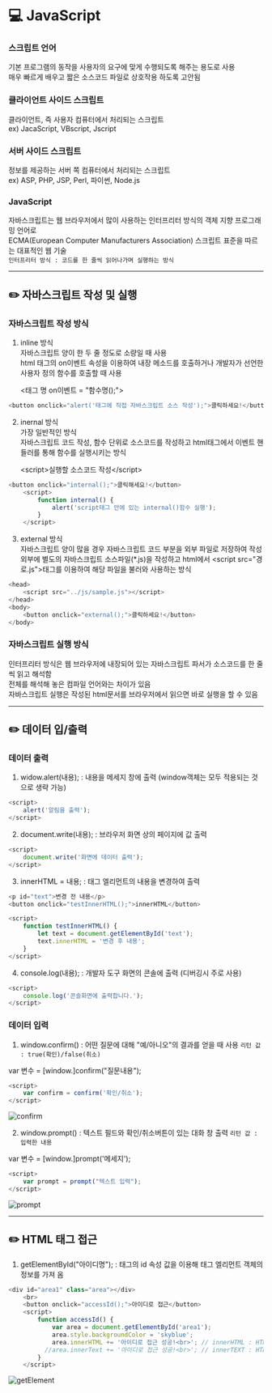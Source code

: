 # 💻 JavaScript

### 스크립트 언어

기본 프로그램의 동작을 사용자의 요구에 맞게 수행되도록 해주는 용도로 사용  
매우 빠르게 배우고 짧은 소스코드 파일로 상호작용 하도록 고안됨

### 클라이언트 사이드 스크립트

클라이언트, 즉 사용자 컴퓨터에서 처리되는 스크립트  
ex) JacaScript, VBscript, Jscript

### 서버 사이드 스크립트

정보를 제공하는 서버 쪽 컴퓨터에서 처리되는 스크립트  
ex) ASP, PHP, JSP, Perl, 파이썬, Node.js

### JavaScript

자바스크립트는 웹 브라우저에서 많이 사용하는 인터프리터 방식의 객체 지향 프로그래밍 언어로  
ECMA(European Computer Manufacturers Association) 스크립트 표준을 따르는 대표적인 웹 기술  
`인터프리터 방식 : 코드를 한 줄씩 읽어나가며 실행하는 방식`

---

## ✏️ 자바스크립트 작성 및 실행

### 자바스크립트 작성 방식

1. inline 방식  
   자바스크립트 양이 한 두 줄 정도로 소량일 때 사용  
   html 태그의 on이벤트 속성을 이용하여 내장 메소드를 호출하거나 개발자가 선언한 사용자 정의 함수를 호출할 때 사용

   <태그 명 on이벤트 = "함수명();">

```JavaScript
<button onclick="alert('태그에 직접 자바스크립트 소스 작성');">클릭하세요!</button>
```

2. inernal 방식  
   가장 일반적인 방식  
   자바스크립트 코드 작성, 함수 단위로 소스코드를 작성하고 html태그에서 이벤트 핸들러를 통해 함수를 실행시키는 방식

   \<script>실행할 소스코드 작성\</script>

```JavaScript
<button onclick="internal();">클릭해세요!</button>
	<script>
		function internal() {
			alert('script태그 안에 있는 internal()함수 실행');
		}
	</script>
```

3. external 방식  
   자바스크립트 양이 많을 경우 자바스크립트 코드 부분을 외부 파일로 저장하여 작성  
   외부에 별도의 자바스크립트 소스파일(\*.js)을 작성하고 html에서 \<script src="경로.js">태그를 이용하여 해당 파일을 불러와 사용하는 방식

```JavaScript
<head>
    <script src="../js/sample.js"></script>
</head>
<body>
    <button onclick="external();">클릭하세요!</button>
</body>
```

### 자바스크립트 실행 방식

인터프리터 방식은 웹 브라우저에 내장되어 있는 자바스크립트 파서가 소스코드를 한 줄씩 읽고 해석함  
전체를 해석해 놓은 컴파일 언어와는 차이가 있음  
자바스크립트 실행은 작성된 html문서를 브라우저에서 읽으면 바로 실행을 할 수 있음

---

## ✏️ 데이터 입/출력

### 데이터 출력

1. widow.alert(내용); : 내용을 메세지 창에 출력 (window객체는 모두 적용되는 것으로 생략 가능)

```Javascript
<script>
    alert('알림을 출력');
</script>
```

2. document.write(내용); : 브라우저 화면 상의 페이지에 값 출력

```Javascript
<script>
	document.write('화면에 데이터 출력');
</script>
```

3. innerHTML = 내용; : 태그 엘리먼트의 내용을 변경하여 출력

```Javascript
<p id="text">변경 전 내용</p>
<button onclick="testInnerHTML();">innerHTML</button>

<script>
    function testInnerHTML() {
        let text = document.getElementById('text');
        text.innerHTML = '변경 후 내용';
    }
</script>
```

4. console.log(내용); : 개발자 도구 화면의 콘솔에 출력 (디버깅시 주로 사용)

```Javascript
<script>
    console.log('콘솔화면에 출력합니다.');
</script>
```

### 데이터 입력

1. window.confirm() : 어떤 질문에 대해 "예/아니오"의 결과를 얻을 때 사용 `리턴 값 : true(확인)/false(취소)`

var 변수 = [window.]confirm("질문내용");

```Javascript
<script>
    var confirm = confirm('확인/취소');
</script>
```

![confirm](https://user-images.githubusercontent.com/105089699/191661067-a72e9260-a348-4abc-ba9a-2073daccfa32.png)

2. window.prompt() : 텍스트 필드와 확인/취소버튼이 있는 대화 창 출력 `리턴 값 : 입력한 내용`

var 변수 = [window.]prompt('메세지');

```Javascript
<script>
    var prompt = prompt("텍스트 입력");
</script>
```

![prompt](https://user-images.githubusercontent.com/105089699/191662652-80aa57e1-dbc0-4b12-af10-fa3d35ba1a27.png)

---

## ✏️ HTML 태그 접근

1. getElementById("아이디명"); : 태그의 id 속성 값을 이용해 태그 엘리먼트 객체의 정보를 가져 옴

```Javascript
<div id="area1" class="area"></div>
	<br>
	<button onclick="accessId();">아이디로 접근</button>
	<script>
		function accessId() {
			var area = document.getElementById('area1');
			area.style.backgroundColor = 'skyblue';
			area.innerHTML += '아이디로 접근 성공!<br>'; // innerHTML : HTML명령어를 해석해줌
		  //area.innerText += '아이디로 접근 성공!<br>'; // innerTEXT : HTML명령어를 해석할 수 없다
		}
	</script>
```

![getElement](https://user-images.githubusercontent.com/105089699/191663556-90e9b550-6b57-431a-8932-e51fa89d398c.png)

